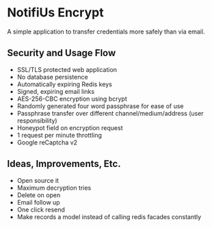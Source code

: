 # NotifiUs Encrypt

A simple application to transfer credentials more safely than via email. 

## Security and Usage Flow
* SSL/TLS protected web application
* No database persistence
* Automatically expiring Redis keys
* Signed, expiring email links
* AES-256-CBC encryption using bcrypt
* Randomly generated four word passphrase for ease of use
* Passphrase transfer over different channel/medium/address (user responsibility)
* Honeypot field on encryption request
* 1 request per minute throttling
* Google reCaptcha v2

## Ideas, Improvements, Etc.

- Open source it
- Maximum decryption tries
- Delete on open
- Email follow up
- One click resend
- Make records a model instead of calling redis facades constantly

